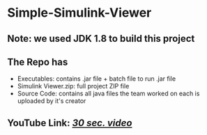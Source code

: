# Simple-Simulink-Viewer
## Note: we used JDK 1.8 to build this project
## The Repo has  
- Executables: contains .jar file + batch file to run .jar file
- Simulink Viewer.zip: full project ZIP file
- Source Code: contains all java files the team worked on each is uploaded by it's creator

## YouTube Link: [*30 sec. video*]([https://youtube.com/shorts/ESck_PEjido?feature=share](https://youtu.be/7MGTgs8iuQY))
